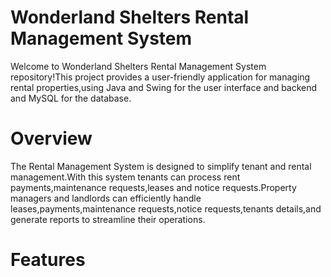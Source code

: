 # Wonderland Shelters Rental Management System
Welcome to Wonderland Shelters Rental Management System repository!This project provides a user-friendly application for managing rental properties,using Java and Swing for the user interface and backend and MySQL for the database.

# Overview

The Rental Management System is designed to simplify tenant and rental management.With this system tenants can process rent payments,maintenance requests,leases and notice requests.Property managers and landlords can efficiently handle leases,payments,maintenance requests,notice requests,tenants details,and generate reports to streamline their operations.

# Features



